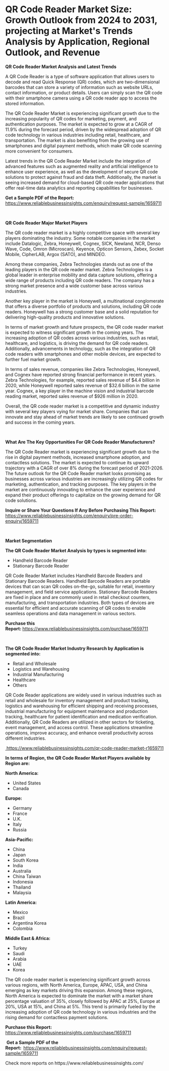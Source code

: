 <p><h1>QR Code Reader Market Size: Growth Outlook from 2024 to 2031, projecting at Market's Trends Analysis by Application, Regional Outlook, and Revenue</h1></p><p><strong>QR Code Reader Market Analysis and Latest Trends</strong></p>
<p><p>A QR Code Reader is a type of software application that allows users to decode and read Quick Response (QR) codes, which are two-dimensional barcodes that can store a variety of information such as website URLs, contact information, or product details. Users can simply scan the QR code with their smartphone camera using a QR code reader app to access the stored information.</p><p>The QR Code Reader Market is experiencing significant growth due to the increasing popularity of QR codes for marketing, payment, and authentication purposes. The market is expected to grow at a CAGR of 11.9% during the forecast period, driven by the widespread adoption of QR code technology in various industries including retail, healthcare, and transportation. The market is also benefiting from the growing use of smartphones and digital payment methods, which make QR code scanning more convenient for consumers.</p><p>Latest trends in the QR Code Reader Market include the integration of advanced features such as augmented reality and artificial intelligence to enhance user experience, as well as the development of secure QR code solutions to protect against fraud and data theft. Additionally, the market is seeing increased demand for cloud-based QR code reader applications that offer real-time data analytics and reporting capabilities for businesses.</p></p>
<p><strong>Get a Sample PDF of the Report:&nbsp;</strong> <a href="https://www.reliablebusinessinsights.com/enquiry/request-sample/1659711">https://www.reliablebusinessinsights.com/enquiry/request-sample/1659711</a></p>
<p>&nbsp;</p>
<p><strong>QR Code Reader Major Market Players</strong></p>
<p><p>The QR code reader market is a highly competitive space with several key players dominating the industry. Some notable companies in the market include Datalogic, Zebra, Honeywell, Cognex, SICK, Newland, NCR, Denso Wave, Code, Omron (Microscan), Keyence, Opticon Sensors, Zebex, Socket Mobile, CipherLAB, Argox (SATO), and MINDEO.</p><p>Among these companies, Zebra Technologies stands out as one of the leading players in the QR code reader market. Zebra Technologies is a global leader in enterprise mobility and data capture solutions, offering a wide range of products including QR code readers. The company has a strong market presence and a wide customer base across various industries.</p><p>Another key player in the market is Honeywell, a multinational conglomerate that offers a diverse portfolio of products and solutions, including QR code readers. Honeywell has a strong customer base and a solid reputation for delivering high-quality products and innovative solutions.</p><p>In terms of market growth and future prospects, the QR code reader market is expected to witness significant growth in the coming years. The increasing adoption of QR codes across various industries, such as retail, healthcare, and logistics, is driving the demand for QR code readers. Additionally, advancements in technology, such as the integration of QR code readers with smartphones and other mobile devices, are expected to further fuel market growth.</p><p>In terms of sales revenue, companies like Zebra Technologies, Honeywell, and Cognex have reported strong financial performance in recent years. Zebra Technologies, for example, reported sales revenue of $4.4 billion in 2020, while Honeywell reported sales revenue of $32.6 billion in the same year. Cognex, a key player in the machine vision and industrial barcode reading market, reported sales revenue of $926 million in 2020.</p><p>Overall, the QR code reader market is a competitive and dynamic industry with several key players vying for market share. Companies that can innovate and stay ahead of market trends are likely to see continued growth and success in the coming years.</p></p>
<p>&nbsp;</p>
<p><strong>What Are The Key Opportunities For QR Code Reader Manufacturers?</strong></p>
<p><p>The QR Code Reader market is experiencing significant growth due to the rise in digital payment methods, increased smartphone adoption, and contactless solutions. The market is expected to continue its upward trajectory with a CAGR of over 8% during the forecast period of 2021-2026. The future outlook for the QR Code Reader market looks promising as businesses across various industries are increasingly utilizing QR codes for marketing, authentication, and tracking purposes. The key players in the market are continuously innovating to enhance the user experience and expand their product offerings to capitalize on the growing demand for QR code solutions.</p></p>
<p><strong>Inquire or Share Your Questions If Any Before Purchasing This Report:</strong> <a href="https://www.reliablebusinessinsights.com/enquiry/pre-order-enquiry/1659711">https://www.reliablebusinessinsights.com/enquiry/pre-order-enquiry/1659711</a></p>
<p>&nbsp;</p>
<p><strong>Market Segmentation</strong></p>
<p><strong>The QR Code Reader Market Analysis by types is segmented into:</strong></p>
<p><ul><li>Handheld Barcode Reader</li><li>Stationary Barcode Reader</li></ul></p>
<p><p>QR Code Reader Market includes Handheld Barcode Readers and Stationary Barcode Readers. Handheld Barcode Readers are portable devices that can scan QR codes on-the-go, suitable for retail, inventory management, and field service applications. Stationary Barcode Readers are fixed in place and are commonly used in retail checkout counters, manufacturing, and transportation industries. Both types of devices are essential for efficient and accurate scanning of QR codes to enable seamless operations and data management in various sectors.</p></p>
<p><strong>Purchase this Report:&nbsp;</strong><a href="https://www.reliablebusinessinsights.com/purchase/1659711">https://www.reliablebusinessinsights.com/purchase/1659711</a></p>
<p>&nbsp;</p>
<p><strong>The QR Code Reader Market Industry Research by Application is segmented into:</strong></p>
<p><ul><li>Retail and Wholesale</li><li>Logistics and Warehousing</li><li>Industrial Manufacturing</li><li>Healthcare</li><li>Others</li></ul></p>
<p><p>QR Code Reader applications are widely used in various industries such as retail and wholesale for inventory management and product tracking, logistics and warehousing for efficient shipping and receiving processes, industrial manufacturing for equipment maintenance and production tracking, healthcare for patient identification and medication verification. Additionally, QR Code Readers are utilized in other sectors for ticketing, event management, and access control. These applications streamline operations, improve accuracy, and enhance overall productivity across different industries.</p></p>
<p><a href="https://www.reliablebusinessinsights.com/qr-code-reader-market-r1659711">&nbsp;https://www.reliablebusinessinsights.com/qr-code-reader-market-r1659711</a></p>
<p><strong>In terms of Region, the QR Code Reader Market Players available by Region are:</strong></p>
<p>
    <p> <strong> North America: </strong>
        <ul>
            <li>United States</li>
            <li>Canada</li>
        </ul>
        </p> 
    <p> <strong> Europe: </strong>
        <ul>
            <li>Germany</li>
            <li>France</li>
            <li>U.K.</li>
            <li>Italy</li>
            <li>Russia</li>
        </ul>
        </p> 
    <p> <strong> Asia-Pacific: </strong>
        <ul>
            <li>China</li>
            <li>Japan</li>
            <li>South Korea</li>
            <li>India</li>
            <li>Australia</li>
            <li>China Taiwan</li>
            <li>Indonesia</li>
            <li>Thailand</li>
            <li>Malaysia</li>
        </ul>
        </p> 
    <p> <strong> Latin America: </strong>
        <ul>
            <li>Mexico</li>
            <li>Brazil</li>
            <li>Argentina Korea</li>
            <li>Colombia</li>
        </ul>
        </p> 
    <p> <strong> Middle East & Africa: </strong>
        <ul>
            <li>Turkey</li>
            <li>Saudi</li>
            <li>Arabia</li>
            <li>UAE</li>
            <li>Korea</li>
        </ul>
    </p>
    </p>
<p><p>The QR code reader market is experiencing significant growth across various regions, with North America, Europe, APAC, USA, and China emerging as key markets driving this expansion. Among these regions, North America is expected to dominate the market with a market share percentage valuation of 35%, closely followed by APAC at 25%, Europe at 20%, USA at 15%, and China at 5%. This trend is primarily fueled by the increasing adoption of QR code technology in various industries and the rising demand for contactless payment solutions.</p></p>
<p><strong>Purchase this Report: </strong><a href="https://www.reliablebusinessinsights.com/purchase/1659711">https://www.reliablebusinessinsights.com/purchase/1659711</a></p>
<p>&nbsp;<strong>Get a Sample PDF of the Report:&nbsp;&nbsp;</strong><a href="https://www.reliablebusinessinsights.com/enquiry/request-sample/1659711">https://www.reliablebusinessinsights.com/enquiry/request-sample/1659711</a></p>
<p><strong></strong></p>
<p>Check more reports on https://www.reliablebusinessinsights.com/</p>